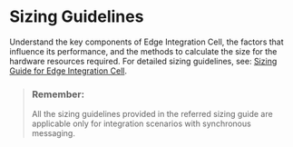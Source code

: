<!-- loiobcc6f6269ba04332b3bf006876d44e1f -->

# Sizing Guidelines

Understand the key components of Edge Integration Cell, the factors that influence its performance, and the methods to calculate the size for the hardware resources required. For detailed sizing guidelines, see: [Sizing Guide for Edge Integration Cell](https://help.sap.com/doc/b4d0660095654e2789de3d1e3ab1c199/CLOUD/en-US/Sizing_Guide_Edge_Integration_Cell.pdf).

> ### Remember:  
> All the sizing guidelines provided in the referred sizing guide are applicable only for integration scenarios with synchronous messaging.

